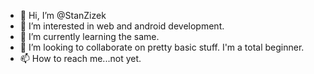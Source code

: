 - 👋 Hi, I’m @StanZizek
- 👀 I’m interested in web and android development.
- 🌱 I’m currently learning the same.
- 💞️ I’m looking to collaborate on pretty basic stuff. I'm a total beginner.
- 📫 How to reach me...not yet.

<!---
StanZizek/StanZizek is a ✨ special ✨ repository because its `README.md` (this file) appears on your GitHub profile.
You can click the Preview link to take a look at your changes.
--->
